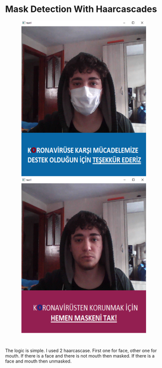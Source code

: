 # Mask Detection With Haarcascades


<div align="center">
<p>
<img src="GitProject/sources/masked.PNG" width=400 height=500/>
<img src="GitProject/sources/nomask.PNG" width=400 height=500/>
</p>
<br>
</div>

  The logic is simple. I used 2 haarcascase. First one for face, other one for mouth. If there is a face and there is not mouth then masked. If there is a face and mouth then unmasked.
